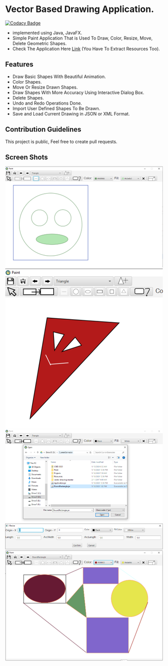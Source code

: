# Vector Based Drawing Application.
[![Codacy Badge](https://api.codacy.com/project/badge/Grade/d1f28e6f29644091b24bea1b7cad6670)](https://www.codacy.com/manual/HydroxideX/Paint?utm_source=github.com&amp;utm_medium=referral&amp;utm_content=HydroxideX/Paint&amp;utm_campaign=Badge_Grade)
- implemented using Java, JavaFX.
- Simple Paint Application That is Used To Draw, Color, Resize, Move, Delete Geometric Shapes.
- Check The Application Here [Link](https://github.com/HydroxideX/Paint/releases/tag/1.0) (You Have To Extract Resources Too).

## Features ##
- Draw Basic Shapes With Beautiful Animation.
- Color Shapes.
- Move Or Resize Drawn Shapes.
- Draw Shapes With More Accuracy Using Interactive Dialog Box.
- Delete Shapes.
- Undo and Redo Operations Done.
- Import User Defined Shapes To Be Drawn.
- Save and Load Current Drawing in JSON or XML Format.

## Contribution Guidelines ##
This project is public, Feel free to create pull requests.

## Screen Shots ##
![picture alt](https://github.com/HydroxideX/Paint/blob/master/screenshots/screenshot_2.png)
![picture alt](https://github.com/HydroxideX/Paint/blob/master/screenshots/screenshot_3.PNG)
![picture alt](https://github.com/HydroxideX/Paint/blob/master/screenshots/screenshot_1.PNG)
![picture alt](https://github.com/HydroxideX/Paint/blob/master/screenshots/screenshot_4.PNG)
![picture alt](https://github.com/HydroxideX/Paint/blob/master/screenshots/screenshot_5.PNG)

